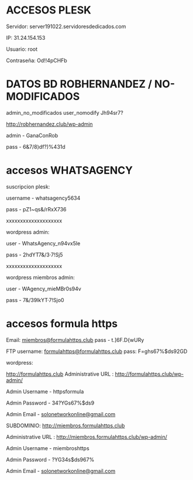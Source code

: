 # ACCESOS PLESK

Servidor: server191022.servidoresdedicados.com

IP: 31.24.154.153

Usuario: root

Contraseña: Od!!4pCHFb


# DATOS BD ROBHERNANDEZ / NO-MODIFICADOS

admin_no_modificados
user_nomodify
Jh94sr7?

http://robhernandez.club/wp-admin

admin - GanaConRob

pass - 6&7/8)df?)%431d


# accesos WHATSAGENCY

suscripcion plesk:

username - whatsagency5634

pass - pZ1~qs&/rRxX736

xxxxxxxxxxxxxxxxxxxx

wordpress admin:

user - WhatsAgency_n94vx5le

pass - 2hdYT7&/3·7!Sj5


xxxxxxxxxxxxxxxxxxxx


wordpress miembros admin:

user - WAgency_mieMBr0s94v

pass - 7&/39lkYT·7!Sjo0


# accesos formula https

Email:
miembros@formulahttps.club
pass - t.]6F.D{wURy


FTP username: formulahttps@formulahttps.club
pass: F=ghs67%$ds92GD

wordpress:

http://formulahttps.club 
Administrative URL : http://formulahttps.club/wp-admin/

Admin Username - httpsformula

Admin Password - 34?YGs67%$ds9

Admin Email - solonetworkonline@gmail.com


SUBDOMINIO:
http://miembros.formulahttps.club 

Administrative URL : http://miembros.formulahttps.club/wp-admin/

Admin Username - miembroshttps

Admin Password - ?YG34s$ds967%

Admin Email - solonetworkonline@gmail.com

